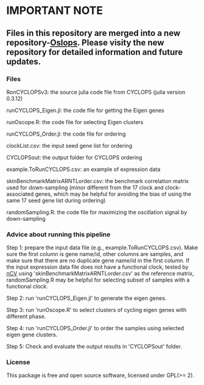 # IMPORTANT NOTE

## Files in this repository are merged into a new repository-[Oslops](https://github.com/gangwug/Oslops). Please visity the new repository for detailed information and future updates.

### Files

RonCYCLOPSv3: the source julia code file from CYCLOPS (julia version 0.3.12)

runCYCLOPS_Eigen.jl: the code file for getting the Eigen genes

runOscope.R: the code file for selecting Eigen clusters

runCYCLOPS_Order.jl: the code file for ordering

clockList.csv: the input seed gene list for ordering

CYCLOPSout: the output folder for CYCLOPS ordering

example.ToRunCYCLOPS.csv: an example of expression data

skinBenchmarkMatrixARNTLorder.csv: the benchmark correlation matrix used for down-sampling (minor different from the 17 clock and clock-associated genes, which may be helpful for avoiding the bias of using the same 17 seed gene list during ordering)

randomSampling.R: the code file for maximizing the oscillation signal by down-sampling

### Advice about running this pipeline

Step 1: prepare the input data file (e.g., example.ToRunCYCLOPS.csv). Make sure the first column is gene name/id, other columns are samples, and make sure that there are no duplicate gene name/id in the first column. If the input expression data file does not have a functional clock, tested by [nCV](https://github.com/gangwug/nCV) using 'skinBenchmarkMatrixARNTLorder.csv' as the reference matrix, randomSampling.R may be helpful for selecting subset of samples with a functional clock. 

Step 2: run 'runCYCLOPS_Eigen.jl' to generate the eigen genes.

Step 3: run 'runOscope.R' to select clusters of cycling eigen genes with different phase.

Step 4: run 'runCYCLOPS_Order.jl' to order the samples using selected eigen gene clusters.

Step 5: Check and evaluate the output results in 'CYCLOPSout' folder. 

### License
This package is free and open source software, licensed under GPL(>= 2).

